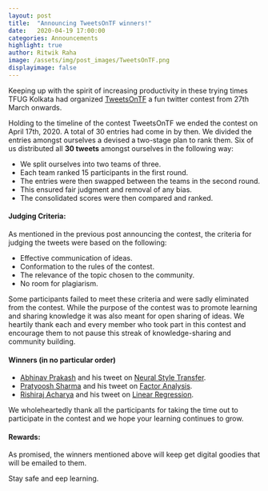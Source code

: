 ```yaml
---
layout: post
title:  "Announcing TweetsOnTF winners!"
date:   2020-04-19 17:00:00
categories: Announcements
highlight: true
author: Ritwik Raha
image: /assets/img/post_images/TweetsOnTF.png
displayimage: false
---
```

Keeping up with the spirit of increasing productivity in these trying times TFUG Kolkata had organized [TweetsOnTF](/tweets-on-tf) a fun twitter contest from 27th March onwards.

Holding to the timeline of the contest TweetsOnTF we ended the contest on April 17th, 2020. A total of 30 entries had come in by then. We divided the entries amongst ourselves a devised a two-stage plan to rank them. Six of us distributed all **30 tweets** amongst ourselves in the following way:
- We split ourselves into two teams of three.
- Each team ranked 15 participants in the first round.
- The entries were then swapped between the teams in the second round.
- This ensured fair judgment and removal of any bias.
- The consolidated scores were then compared and ranked.

#### Judging Criteria:
As mentioned in the previous post  announcing the contest, the criteria for judging the tweets were based on the following:
- Effective communication of ideas.
- Conformation to the rules of the contest.
- The relevance of the topic chosen to the community.
- No room for plagiarism.

Some participants failed to meet these criteria and were sadly eliminated from the contest. While the purpose of the contest was to promote learning and sharing knowledge it was also meant for open sharing of ideas. We heartily thank each and every member who took part in this contest and encourage them to not pause this streak of knowledge-sharing and community building.

#### Winners (in no particular order)
- [Abhinav Prakash](https://twitter.com/NeurlAP) and his tweet on [Neural Style Transfer](https://twitter.com/NeurlAP/status/1251109619822288896?s=20).
- [Pratyoosh Sharma](https://twitter.com/pratyoosh99) and his tweet on [Factor Analysis](https://twitter.com/pratyoosh99/status/1243802628070330369).
- [Rishiraj Acharya](https://twitter.com/pratyoosh99/RishirajAcharya) and his tweet on [Linear Regression](https://twitter.com/RishirajAcharya/status/1243297732397109248?s=19).

We wholeheartedly thank all the participants for taking the time out to participate in the contest and we hope your learning continues to grow.

#### Rewards:
As promised, the winners mentioned above will keep get digital goodies that will be emailed to them.

Stay safe and eep learning.
